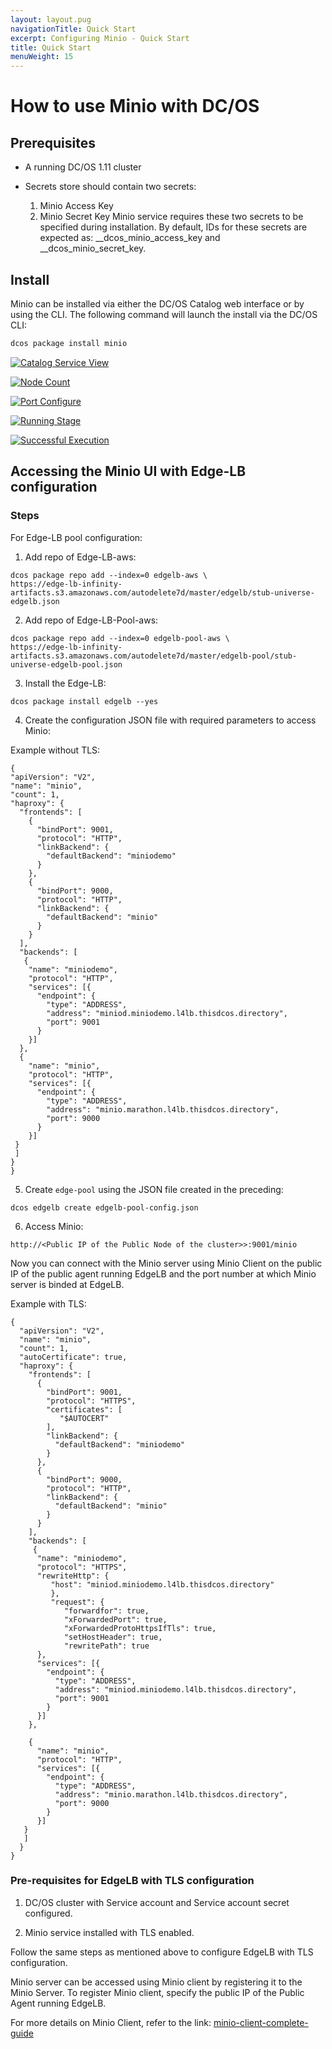 ```yaml
---
layout: layout.pug
navigationTitle: Quick Start
excerpt: Configuring Minio - Quick Start
title: Quick Start
menuWeight: 15
---
```


# How to use Minio with DC/OS

## Prerequisites

* A running DC/OS 1.11 cluster

* Secrets store should contain two secrets:
  1) Minio Access Key
  2) Minio Secret Key
  Minio service requires these two secrets to be specified during installation. By default, IDs for these secrets are expected as: __dcos_minio_access_key and __dcos_minio_secret_key.

## Install

Minio can be installed via either the DC/OS Catalog web interface or by using the CLI. The following command will launch the install via the DC/OS CLI:

```bash
dcos package install minio
```

[<img src="../img/Catalog_Service_View.png" alt="Catalog Service View"/>](../img/Catalog_Service_View.png)

[<img src="../img/Node_Count1.png" alt="Node Count"/>](../img/Node_Count1.png)

[<img src="../img/Port_Change1.png" alt="Port Configure"/>](../img/Port_Change1.png)

[<img src="../img/Running_Stage1.png" alt="Running Stage"/>](../img/Running_Stage1.png)

[<img src="../img/Successful_Execution1.png" alt="Successful Execution"/>](../img/Successful_Execution1.png)




## Accessing the Minio UI with Edge-LB configuration

### Steps

For Edge-LB pool configuration:
  1. Add repo of Edge-LB-aws:
  ```shell
  dcos package repo add --index=0 edgelb-aws \ 
https://edge-lb-infinity-artifacts.s3.amazonaws.com/autodelete7d/master/edgelb/stub-universe-edgelb.json 
  ```
  2. Add repo of Edge-LB-Pool-aws:
  ```shell
  dcos package repo add --index=0 edgelb-pool-aws \ 
https://edge-lb-infinity-artifacts.s3.amazonaws.com/autodelete7d/master/edgelb-pool/stub-universe-edgelb-pool.json
  ```  
  3. Install the Edge-LB:
  ```shell
  dcos package install edgelb --yes
  ``` 
  4. Create the configuration JSON file with required parameters to access Minio:

  Example without TLS:

  ```shell
  {
  "apiVersion": "V2",
  "name": "minio",
  "count": 1,
  "haproxy": {
    "frontends": [
      {
        "bindPort": 9001,
        "protocol": "HTTP",
        "linkBackend": {
          "defaultBackend": "miniodemo"
        }
      },
      {
        "bindPort": 9000,
        "protocol": "HTTP",
        "linkBackend": {
          "defaultBackend": "minio"
        }
      }
    ],
    "backends": [
     {
      "name": "miniodemo",
      "protocol": "HTTP",
      "services": [{
        "endpoint": {
          "type": "ADDRESS",
          "address": "miniod.miniodemo.l4lb.thisdcos.directory",
          "port": 9001
        }
      }]
    },
    {
      "name": "minio",
      "protocol": "HTTP",
      "services": [{
        "endpoint": {
          "type": "ADDRESS",
          "address": "minio.marathon.l4lb.thisdcos.directory",
          "port": 9000
        }
      }]
   }
   ]
  }
}
  ```
 
 5. Create `edge-pool` using the JSON file created in the preceding:
  ```shell
  dcos edgelb create edgelb-pool-config.json
  ```    
 6. Access Minio:
  ```shell
  http://<Public IP of the Public Node of the cluster>>:9001/minio
  ```      
Now you can connect with the Minio server using Minio Client on the public IP of the public agent running EdgeLB and the port number at which Minio server is binded at EdgeLB. 

Example with TLS:

```shell
{
  "apiVersion": "V2",
  "name": "minio",
  "count": 1,
  "autoCertificate": true,
  "haproxy": {
    "frontends": [
      {
        "bindPort": 9001,
        "protocol": "HTTPS",
        "certificates": [
           "$AUTOCERT"
        ],
        "linkBackend": {
          "defaultBackend": "miniodemo"
        }
      },
      {
        "bindPort": 9000,
        "protocol": "HTTP",
        "linkBackend": {
          "defaultBackend": "minio"
        }
      }
    ],
    "backends": [
     {
      "name": "miniodemo",
      "protocol": "HTTPS",
      "rewriteHttp": {
         "host": "miniod.miniodemo.l4lb.thisdcos.directory"
         },
         "request": {
            "forwardfor": true,
            "xForwardedPort": true,
            "xForwardedProtoHttpsIfTls": true,
            "setHostHeader": true,
            "rewritePath": true
      },
      "services": [{
        "endpoint": {
          "type": "ADDRESS",
          "address": "miniod.miniodemo.l4lb.thisdcos.directory",
          "port": 9001
        }
      }]
    },

    {
      "name": "minio",
      "protocol": "HTTP",
      "services": [{
        "endpoint": {
          "type": "ADDRESS",
          "address": "minio.marathon.l4lb.thisdcos.directory",
          "port": 9000
        }
      }]
   }
   ]
  }
}

```
### Pre-requisites for EdgeLB with TLS configuration

1) DC/OS cluster with Service account and Service account secret configured.

2) Minio service installed with TLS enabled.

Follow the same steps as mentioned above to configure EdgeLB with TLS configuration.

Minio server can be accessed using Minio client by registering it to the Minio Server. To register Minio client, specify the public IP of the Public Agent running EdgeLB.

For more details on Minio Client, refer to the link:
   [minio-client-complete-guide](https://docs.minio.io/docs/minio-client-complete-guide.html)
